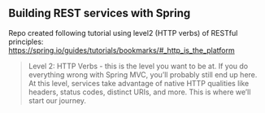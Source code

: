 ## Building REST services with Spring

Repo created following tutorial using level2 (HTTP verbs) of RESTful principles:
https://spring.io/guides/tutorials/bookmarks/#_http_is_the_platform

> Level 2: HTTP Verbs - this is the level you want to be at. If you do everything wrong with Spring MVC, you’ll probably still end up here. At this level, services take advantage of native HTTP qualities like headers, status codes, distinct URIs, and more. This is where we’ll start our journey.



